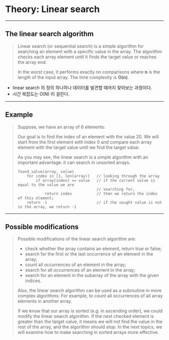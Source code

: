 # Theory: Linear search

***

## The linear search algorithm

> Linear search (or sequential search) is a simple algorithm for searching an element with a specific value in the array. The algorithm checks each array element until it finds the target value or reaches the array end.
>
> In the worst case, it performs exactly nn comparisons where __n__ is the length of the input array. The time complexity is __O(n)__.

- linear search 의 정의 하나하나 데이터를 발견할 때까지 찾아보는 과정이다.  
- 시간 복잡도는 O(N) 이 걸린다. 

***

## Example

> Suppose, we have an array of 6 elements:
>
> Our goal is to find the index of an element with the value 20. We will start from the first element with index 0 and compare each array element with the target value until we find the target value.
>
> As you may see, the linear search is a simple algorithm with an important advantage: it can search in unsorted arrays.
>
> ```
> found_value(array, value)
>     for index in [1, len(array)]   // looking through the array
>         if array[index] == value   // if the current value is equal to the value we are 
>                                    // searching for,
>             return index           // then we return the index of this element;
>     return -1                      // if the sought value is not in the array, we return -1
> ```
  
***

## Possible modifications

> Possible modifications of the linear search algorithm are:
>
> - check whether the array contains an element, return true or false;
> - search for the first or the last occurrence of an element in the array;
> - count all occurrences of an element in the array;
> - search for all occurrences of an element in the array;
> - search for an element in the subarray of the array with the given indices.
>
> Also, the linear search algorithm can be used as a subroutine in more complex algorithms. For example, to count all occurrences of all array elements in another array.
>
> If we know that our array is sorted (e.g. in ascending order), we could modify the linear search algorithm. If the next checked element is greater than the target value, it means we will not find the value in the rest of the array, and the algorithm should stop. In the next topics, we will examine how to make searching in sorted arrays more effective.
  


  
